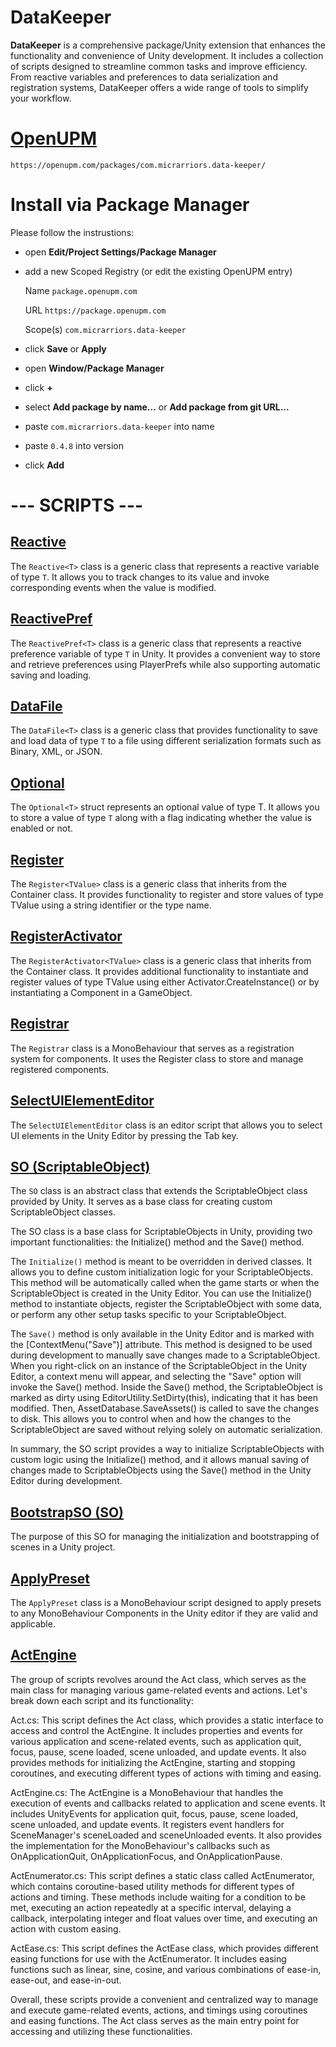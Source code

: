 # **DataKeeper**

**DataKeeper** is a comprehensive package/Unity extension that enhances the functionality and convenience of Unity development. It includes a collection of scripts designed to streamline common tasks and improve efficiency. From reactive variables and preferences to data serialization and registration systems, DataKeeper offers a wide range of tools to simplify your workflow.


# [OpenUPM](https://openupm.com/packages/com.micrarriors.data-keeper/)
`https://openupm.com/packages/com.micrarriors.data-keeper/`


# **Install via Package Manager**

Please follow the instrustions:

-   open  **Edit/Project Settings/Package Manager**
-   add a new Scoped Registry (or edit the existing OpenUPM entry)
    
    Name
    `package.openupm.com`
    
    URL
    `https://package.openupm.com`
    
    Scope(s)
    `com.micrarriors.data-keeper`
    
-   click  **Save**  or  **Apply**
-   open  **Window/Package Manager**
-   click  **+**
-   select  **Add package by name...**  or  **Add package from git URL...**
-   paste  `com.micrarriors.data-keeper`  into name
-   paste  `0.4.8`  into version
-   click  **Add**


# --- SCRIPTS ---

## [Reactive<T>](https://github.com/Allasstar/DataKeeper/blob/main/Assets/DataKeeper/Generic/Reactive.cs)

The `Reactive<T>` class is a generic class that represents a reactive variable of type `T`. It allows you to track changes to its value and invoke corresponding events when the value is modified.

## [ReactivePref<T>](https://github.com/Allasstar/DataKeeper/blob/main/Assets/DataKeeper/Generic/ReactivePref.cs)

The `ReactivePref<T>` class is a generic class that represents a reactive preference variable of type `T` in Unity. It provides a convenient way to store and retrieve preferences using PlayerPrefs while also supporting automatic saving and loading.

## [DataFile<T>](https://github.com/Allasstar/DataKeeper/blob/main/Assets/DataKeeper/Generic/DataFile.cs)

The `DataFile<T>` class is a generic class that provides functionality to save and load data of type `T` to a file using different serialization formats such as Binary, XML, or JSON.

## [Optional<T>](https://github.com/Allasstar/DataKeeper/blob/main/Assets/DataKeeper/Generic/Optional.cs)

The `Optional<T>` struct represents an optional value of type T. It allows you to store a value of type `T` along with a flag indicating whether the value is enabled or not.

## [Register<TValue>](https://github.com/Allasstar/DataKeeper/blob/main/Assets/DataKeeper/Generic/Register.cs)
The `Register<TValue>` class is a generic class that inherits from the Container<TValue> class. It provides functionality to register and store values of type TValue using a string identifier or the type name.

## [RegisterActivator<TValue>](https://github.com/Allasstar/DataKeeper/blob/main/Assets/DataKeeper/Generic/RegisterActivator.cs)
The `RegisterActivator<TValue>` class is a generic class that inherits from the Container<TValue> class. It provides additional functionality to instantiate and register values of type TValue using either Activator.CreateInstance<T>() or by instantiating a Component in a GameObject.

## [Registrar](https://github.com/Allasstar/DataKeeper/blob/main/Assets/DataKeeper/Components/Registrar.cs)
The `Registrar` class is a MonoBehaviour that serves as a registration system for components. It uses the Register<Component> class to store and manage registered components.

## [SelectUIElementEditor](https://github.com/Allasstar/DataKeeper/blob/main/Assets/DataKeeper/Editor/SellectUIElementEditor.cs)
The `SelectUIElementEditor` class is an editor script that allows you to select UI elements in the Unity Editor by pressing the Tab key.

## [SO (ScriptableObject)](https://github.com/Allasstar/DataKeeper/blob/main/Assets/DataKeeper/Base/SO.cs)
The `SO` class is an abstract class that extends the ScriptableObject class provided by Unity. It serves as a base class for creating custom ScriptableObject classes.

The SO class is a base class for ScriptableObjects in Unity, providing two important functionalities: the Initialize() method and the Save() method.

The `Initialize()` method is meant to be overridden in derived classes. It allows you to define custom initialization logic for your ScriptableObjects. This method will be automatically called when the game starts or when the ScriptableObject is created in the Unity Editor. You can use the Initialize() method to instantiate objects, register the ScriptableObject with some data, or perform any other setup tasks specific to your ScriptableObject.

The `Save()` method is only available in the Unity Editor and is marked with the [ContextMenu("Save")] attribute. This method is designed to be used during development to manually save changes made to a ScriptableObject. When you right-click on an instance of the ScriptableObject in the Unity Editor, a context menu will appear, and selecting the "Save" option will invoke the Save() method. Inside the Save() method, the ScriptableObject is marked as dirty using EditorUtility.SetDirty(this), indicating that it has been modified. Then, AssetDatabase.SaveAssets() is called to save the changes to disk. This allows you to control when and how the changes to the ScriptableObject are saved without relying solely on automatic serialization.

In summary, the SO script provides a way to initialize ScriptableObjects with custom logic using the Initialize() method, and it allows manual saving of changes made to ScriptableObjects using the Save() method in the Unity Editor during development.

## [BootstrapSO (SO)](https://github.com/Allasstar/DataKeeper/blob/main/Assets/DataKeeper/Extra/BootstrapSO.cs)
The purpose of this SO for managing the initialization and bootstrapping of scenes in a Unity project. 

## [ApplyPreset](https://github.com/Allasstar/DataKeeper/blob/main/Assets/DataKeeper/UI/ApplyPreset.cs)
The `ApplyPreset` class is a MonoBehaviour script designed to apply presets to any MonoBehaviour Components in the Unity editor if they are valid and applicable.

## [ActEngine](https://github.com/Allasstar/DataKeeper/tree/main/Assets/DataKeeper/Extra/ActCore)

The group of scripts revolves around the Act class, which serves as the main class for managing various game-related events and actions. Let's break down each script and its functionality:

Act.cs: This script defines the Act class, which provides a static interface to access and control the ActEngine. It includes properties and events for various application and scene-related events, such as application quit, focus, pause, scene loaded, scene unloaded, and update events. It also provides methods for initializing the ActEngine, starting and stopping coroutines, and executing different types of actions with timing and easing.

ActEngine.cs: The ActEngine is a MonoBehaviour that handles the execution of events and callbacks related to application and scene events. It includes UnityEvents for application quit, focus, pause, scene loaded, scene unloaded, and update events. It registers event handlers for SceneManager's sceneLoaded and sceneUnloaded events. It also provides the implementation for the MonoBehaviour's callbacks such as OnApplicationQuit, OnApplicationFocus, and OnApplicationPause.

ActEnumerator.cs: This script defines a static class called ActEnumerator, which contains coroutine-based utility methods for different types of actions and timing. These methods include waiting for a condition to be met, executing an action repeatedly at a specific interval, delaying a callback, interpolating integer and float values over time, and executing an action with custom easing.

ActEase.cs: This script defines the ActEase class, which provides different easing functions for use with the ActEnumerator. It includes easing functions such as linear, sine, cosine, and various combinations of ease-in, ease-out, and ease-in-out.

Overall, these scripts provide a convenient and centralized way to manage and execute game-related events, actions, and timings using coroutines and easing functions. The Act class serves as the main entry point for accessing and utilizing these functionalities.
